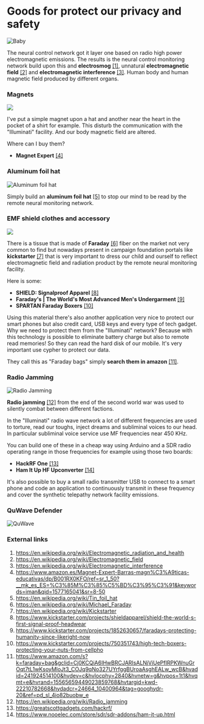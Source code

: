 # Goods for protect our privacy and safety

![Baby](../Images/74456376_10221115436578112_6225842746691682304_n.jpg)

The neural control network got it layer one based on radio high power electromagnetic emissions. The results is the neural control monitoring network build upon this and **electrosmog** [[1]](https://en.wikipedia.org/wiki/Electromagnetic_radiation_and_health),  unnatural **electromagnetic field** [[2]](https://en.wikipedia.org/wiki/Electromagnetic_field) and **electromagnetic interference** [[3]](https://en.wikipedia.org/wiki/Electromagnetic_interference). Human body and human magnetic field produced by different organs.



### Magnets 

![](../Images/GettyImages-147220256-56a8282.jpg)

I've put a simple magnet upon a hat and another near the heart in the pocket of a shirt for example. This disturb the communication with the "Illuminati" facility. And our body magnetic field are altered. 

Where can I buy them?

- **Magnet Expert** [[4]](https://www.amazon.es/Magnet-Expert-Barras-magn%C3%A9ticas-educativas/dp/B001RX0KFO/ref=sr_1_50?__mk_es_ES=%C3%85M%C3%85%C5%BD%C3%95%C3%91&keywords=iman&qid=1577165041&sr=8-50)

### Aluminum foil hat

![Aluminum foil hat](../Images/30C3_TinFoil-Hat.jpg)

Simply build an **aluminum foil hat** [[5]](https://en.wikipedia.org/wiki/Tin_foil_hat) to stop our mind to be read by the remote neural monitoring network.

### EMF shield clothes and accessory

![](../Images/afc269525652b4e3322ba18b9edb944e_original.jpg)

There is a tissue that is made of **Faraday** [[6]](https://en.wikipedia.org/wiki/Michael_Faraday) fiber on the market not very common to find but nowadays present in campaign foundation portals like **kickstarter** [[7]](https://en.wikipedia.org/wiki/Kickstarter) that is very important to dress our child and ourself to reflect electromagnetic field and radiation product by the remote neural monitoring facility. 

Here is some:

- **SHIELD: Signalproof Apparel** [[8]](https://www.kickstarter.com/projects/shieldapparel/shield-the-world-s-first-signal-proof-headwear)
- **Faraday's | The World's Most Advanced Men's Undergarment** [[9]](https://www.kickstarter.com/projects/1852630657/faradays-protecting-humanity-since-likeright-now)
- **SPARTAN Faraday Boxers** [[10]](https://www.kickstarter.com/projects/750351743/high-tech-boxers-protecting-your-nuts-from-cellpho)

Using this material there's also another application very nice to protect our smart phones but also credit card, USB keys and every type of tech gadget. Why we need to protect them from the "Illuminati" network? Because with this technology is possible to eliminate battery charge but also to remote read memories! So they can read the hard disk of our mobile. It's very important use cypher to protect our data.

They call this as "Faraday bags" simply **search them in amazon** [[11]](https://www.amazon.com/s?k=faraday+bag&gclid=Cj0KCQiA6IHwBRCJARIsALNjViUePfIRPKWnuGrOqt7tL1wKsoyMloJt3_COJq9qNo327UYrfggBUroaAsghEALw_wcB&hvadid=241924514100&hvdev=c&hvlocphy=2840&hvnetw=g&hvpos=1t1&hvqmt=e&hvrand=15565659449023859768&hvtargid=kwd-22210782668&hydadcr=24664_10400964&tag=googhydr-20&ref=pd_sl_4io82buobw_e).

### Radio Jamming

![Radio Jamming](../Images/au4gjammer150629059_01.jpg)

**Radio jamming** [[12]](https://en.wikipedia.org/wiki/Radio_jamming) from the end of the second world war was used to silently combat between different factions. 

In the "Illuminati" radio wave network a lot of different frequencies are used to torture, read our toughs, inject dreams and subliminal voices to our head. In particular subliminal voice service use MF frequencies near 450 KHz. 

You can build one of these in a cheap way using Arduino and a SDR radio operating range in those frequencies for example using those two boards:

- **HackRF One** [[13]](https://greatscottgadgets.com/hackrf/)
- **Ham It Up HF Upconverter** [[14]](https://www.nooelec.com/store/sdr/sdr-addons/ham-it-up.html) 

It's also possible to buy a small radio transmitter USB to connect to a smart phone and code an application to continuously transmit in these frequency and cover the synthetic telepathy network facility emissions. 

### QuWave Defender 

![QuWave](../Images/asdfasdf.jpg)



### External links

1. https://en.wikipedia.org/wiki/Electromagnetic_radiation_and_health
2. https://en.wikipedia.org/wiki/Electromagnetic_field
3. https://en.wikipedia.org/wiki/Electromagnetic_interference
4. https://www.amazon.es/Magnet-Expert-Barras-magn%C3%A9ticas-educativas/dp/B001RX0KFO/ref=sr_1_50?__mk_es_ES=%C3%85M%C3%85%C5%BD%C3%95%C3%91&keywords=iman&qid=1577165041&sr=8-50
5. https://en.wikipedia.org/wiki/Tin_foil_hat
6. https://en.wikipedia.org/wiki/Michael_Faraday
7. https://en.wikipedia.org/wiki/Kickstarter
8. https://www.kickstarter.com/projects/shieldapparel/shield-the-world-s-first-signal-proof-headwear
9. https://www.kickstarter.com/projects/1852630657/faradays-protecting-humanity-since-likeright-now
10. https://www.kickstarter.com/projects/750351743/high-tech-boxers-protecting-your-nuts-from-cellpho
11. https://www.amazon.com/s?k=faraday+bag&gclid=Cj0KCQiA6IHwBRCJARIsALNjViUePfIRPKWnuGrOqt7tL1wKsoyMloJt3_COJq9qNo327UYrfggBUroaAsghEALw_wcB&hvadid=241924514100&hvdev=c&hvlocphy=2840&hvnetw=g&hvpos=1t1&hvqmt=e&hvrand=15565659449023859768&hvtargid=kwd-22210782668&hydadcr=24664_10400964&tag=googhydr-20&ref=pd_sl_4io82buobw_e
12. https://en.wikipedia.org/wiki/Radio_jamming
13. https://greatscottgadgets.com/hackrf/
14. https://www.nooelec.com/store/sdr/sdr-addons/ham-it-up.html